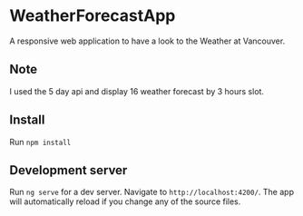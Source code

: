 # WeatherForecastApp

A responsive web application to have a look to the Weather at Vancouver.

## Note
I used the 5 day api and display 16 weather forecast by 3 hours slot. 

## Install
Run `npm install`

## Development server

Run `ng serve` for a dev server. Navigate to `http://localhost:4200/`. The app will automatically reload if you change any of the source files.
